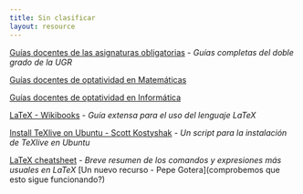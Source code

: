 ```yaml
---
title: Sin clasificar
layout: resource
---
```


[Guías docentes de las asignaturas obligatorias](http://grados.ugr.es/informaticaymatematicas/pages/infoacademica/guia-docente) - *Guías completas del doble grado de la UGR*

[Guías docentes de optatividad en Matemáticas](http://grados.ugr.es/matematicas/pages/infoacademica/estudios#__doku_guias_docentes_2015-2016)

[Guías docentes de optatividad en Informática](http://grados.ugr.es/informatica/pages/infoacademica/guias-docentes#__doku_tercero_2015-2016)

[LaTeX - Wikibooks](https://en.wikibooks.org/wiki/LaTeX) - *Guía extensa para el uso del lenguaje LaTeX*

[Install TeXlive on Ubuntu - Scott Kostyshak](https://github.com/scottkosty/install-tl-ubuntu) - *Un script para la instalación de TeXlive en Ubuntu*

[LaTeX cheatsheet](http://users.dickinson.edu/~richesod/latex/latexcheatsheet.pdf) - *Breve resumen de los comandos y expresiones más usuales en LaTeX*
[Un nuevo recurso - Pepe Gotera](comprobemos que esto sigue funcionando?)  
